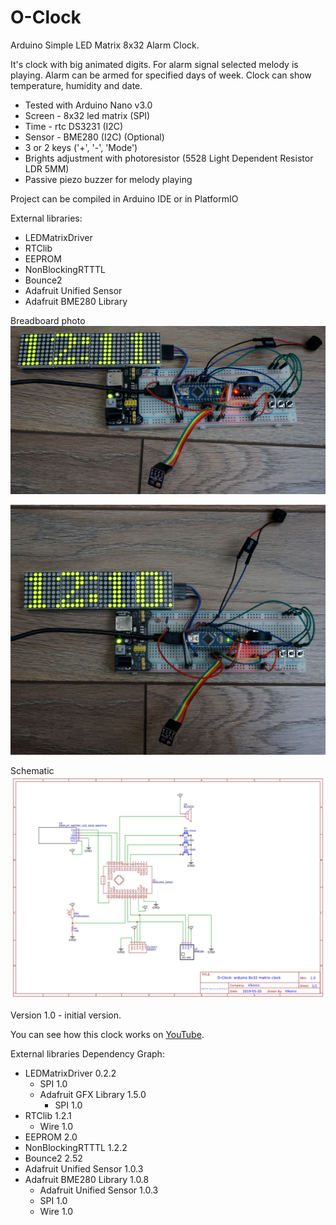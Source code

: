 # O-Clock
Arduino Simple LED Matrix 8x32 Alarm Clock.

It's clock with big animated digits.
For alarm signal selected melody is playing.
Alarm can be armed for specified days of week.
Clock can show temperature, humidity and date.

 - Tested with Arduino Nano v3.0
 - Screen - 8x32 led matrix (SPI)
 - Time - rtc DS3231 (I2C)
 - Sensor - BME280 (I2C) (Optional)
 - 3 or 2 keys ('+', '-', 'Mode')
 - Brights adjustment with photoresistor (5528 Light Dependent Resistor LDR 5MM)
 - Passive piezo buzzer for melody playing

Project can be compiled in Arduino IDE or in PlatformIO

External libraries:
 - LEDMatrixDriver
 - RTClib
 - EEPROM
 - NonBlockingRTTTL
 - Bounce2
 - Adafruit Unified Sensor
 - Adafruit BME280 Library

Breadboard photo
 ![Screenshot](docs/breadboard1.jpg)

 ![Screenshot](docs/breadboard2.jpg)
 
Schematic
 ![Screenshot](docs/Schematic_O-Clock.png)
 
Version 1.0 - initial version.

You can see how this clock works on [YouTube](https://www.youtube.com/watch?v=nfpqMhbTryE).
 
External libraries Dependency Graph:
- LEDMatrixDriver 0.2.2
   - SPI 1.0
   - Adafruit GFX Library 1.5.0
      - SPI 1.0
- RTClib 1.2.1
   - Wire 1.0
- EEPROM 2.0
- NonBlockingRTTTL 1.2.2
- Bounce2 2.52
- Adafruit Unified Sensor 1.0.3
- Adafruit BME280 Library 1.0.8
   - Adafruit Unified Sensor 1.0.3
   - SPI 1.0
   - Wire 1.0
